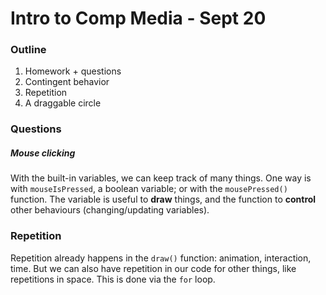 # Intro to Comp Media - Sept 20

### Outline
1. Homework + questions
2. Contingent behavior
3. Repetition
4. A draggable circle


### Questions

##### Mouse clicking
With the built-in variables, we can keep track of many things. One way is with `mouseIsPressed`, a boolean variable; or with the `mousePressed()` function. The variable is useful to **draw** things, and the function to **control** other behaviours (changing/updating variables).

### Repetition
Repetition already happens in the `draw()` function: animation, interaction, time.
But we can also have repetition in our code for other things, like repetitions in space. This is done via the `for` loop.
